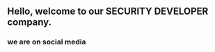 ## Hello, welcome to our SECURITY DEVELOPER company.
### we are on social media
<a herf="https://t.me/SecDev_uz">
    <img scr="https://encrypted-tbn0.gstatic.com/images?q=tbn:ANd9GcTUhIHuJuPqOkDW_bmAfWhrx_teIwmg_XRkgQ&s" width="40px">
</a>
